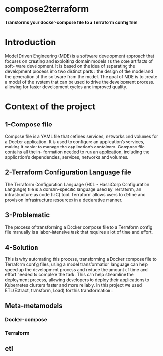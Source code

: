 # compose2terraform
**Transforms your docker-compose file to a Terraform config file!**

# Introduction
Model Driven Engineering (MDE) is a software development approach
that focuses on creating and exploiting domain models as the core artifacts of soft-
ware development. It is based on the idea of separating the development process
into two distinct parts : the design of the model and the generation of the software
from the model. The goal of MDE is to create a model of the system that can be
used to drive the development process, allowing for faster development cycles and
improved quality.

# Context of the project

## 1-Compose file 
Compose file is a YAML file that defines services, networks and volumes
for a Docker application. It is used to configure an application’s services, making
it easier to manage the application’s containers. Compose file contains all the in-
formation needed to run an application, including the application’s dependencies,
services, networks and volumes.

## 2-Terraform Configuration Language file
The Terraform Configuration Language (HCL - HashiCorp Configuration Language) file 
is a domain-specific language used by Terraform, an infrastructure as code (IaC) tool. 
Terraform allows users to define and provision infrastructure resources in a declarative manner.

## 3-Problematic
The process of transforming a Docker compose file to a Terraform config file manually is a labor-intensive task that requires a lot of time and effort.

## 4-Solution 
This is why automating this process, transforming a Docker compose file
to Terraform config files, using a model transformation language can help speed
up the development process and reduce the amount of time and effort needed
to complete the task. This can help streamline the deployment process, allowing
developers to deploy their applications to Kubernetes clusters faster and more
reliably. In this project we used ETL(Extract, transform, Load) for this transformation :


## Meta-metamodels
### Docker-compose
### Terraform

## etl

